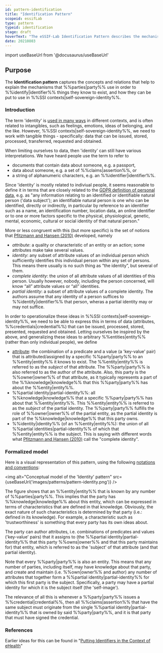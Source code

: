 ```yaml
---
id: pattern-identification
title: "Identification Pattern"
scopeid: essifLab
type: pattern
typeid: identification
stage: draft
hoverText: "The eSSIF-Lab Identification Pattern describes the mechanisms that Parties use in order to identify things they know to exist"
date: 20210803
---
```


import useBaseUrl from '@docusaurus/useBaseUrl'

## Purpose
The **Identification pattern** captures the concepts and relations that help to explain the mechanisms that %%parties|party%% use in order to %%identify|identifier%% things they know to exist, and how they can be put to use in %%SSI contexts|self-sovereign-identity%%.

### Introduction
The term 'identity' is [used in many ways](https://en.wikipedia.org/wiki/Identity) in different contexts, and is often related to intangibles, such as feelings, emotions, ideas of belonging, and the like. However, %%SSI contexts|self-sovereign-identity%%, we need to work with tangible things - specifically: data that can be issued, stored, processed, transferred, requested and obtained.

When limiting ourselves to data, then 'identity' can still have various interpretations. We have heard people use the term to refer to
- documents that contain data about someone, e.g. a passport,
- data about someone, e.g. a set of %%claims|assertion%%, or
- a string of alphanumeric characters, e.g. an %%identifier|identifier%%.

Since 'identity' is mostly related to indiviual people, it seems reasonable to define it in terms that are closely related to the [GDPR definition of personal data](https://eur-lex.europa.eu/legal-content/EN/TXT/HTML/?uri=CELEX:32016R0679&from=EN#d1e1489-1-1), e.g. as "any information relating to an identified or identifiable natural person ('data subject'); an identifiable natural person is one who can be identified, directly or indirectly, in particular by reference to an identifier such as a name, an identification number, location data, an online identifier or to one or more factors specific to the physical, physiological, genetic, mental, economic, cultural or social identity of that natural person."

More or less congruent with this (but more specific) is the set of notions that [Pfitzmann and Hansen (2010)](https://dud.inf.tu-dresden.de/literatur/Anon_Terminology_v0.34.pdf) developed, namely
- *attribute*: a quality or characteristic of an entity or an action; some attributes make take several values.
- *identity*: any subset of attribute values of an individual person which sufficiently identifies this individual person within any set of persons. This means there usually is no such thing as “the identity”, but several of them.
- *complete identity*: the union of all attribute values of all identities of this person. Usually however, nobody, including the person concerned, will know “all” attribute values or “all” identities.
- *partial identity*: a subset of attribute values of a complete identity.
The authors assume that any identity of a person suffices to %%identify|identifier%% that person, wheras a partial identity may or may not suffice.

In order to operationalize these ideas in %%SSI contexts|self-sovereign-identity%%, we need to be able to express this in terms of data (attributes, %%credentials|credential%%) that can be issued, processed, stored, presented, requested and obtained. Letting ourselves be inspired by the above, and generalizing these ideas to arbitrary %%entities|entity%% (rather than only individual people), we define
- [attribute](https://en.wikipedia.org/wiki/Attribute_(computing)): the combination of a predicate and a value (a 'key-value' pair) that is attributed/assigned by a specific %%party|party%% to an %%entity|entity%% it knows to exist. The %%entity|entity%% is referred to as the *subject* of that attribute. The %%party|party%% is also referred to as the author of the attribute. Also, this party is the %%owner|owner%% of that attribute, as it typically represents a part of the %%knowledge|knowledge%% that this %%party|party%% has about the %%entity|entity%%.
- %%partial identity|partial-identity%%: all %%knowledge|knowledge%% that a specific %%party|party%% has about that %%entity|entity%%. This %%entity|entity%% is referred to as the *subject* of the partial identity. The %%party|party%% fulfills the role of %%owner|owner%% of the partial entity, as the partial identity is part of the %%knowledge|knowledge%% that this party owns.
- %%identity|identity%% (of an %%entity|entity%%): the union of all %%partial identities|partial-identity%% of which that %%entity|entity%% is the subject. This is saying with different words what [Pfitzmann and Hansen (2010)](https://dud.inf.tu-dresden.de/literatur/Anon_Terminology_v0.34.pdf) call the "complete identity".

### Formalized model
Here is a visual representation of this pattern, using the following [notations and conventions](../notations-and-conventions#pattern-diagram-notations):

<img
  alt="Conceptual model of the 'Identity' pattern"
  src={useBaseUrl('images/patterns/pattern-identity.png')}
/>

The figure shows that an %%entity|entity%% that is known by any number of %%parties|party%%. This implies that the party has %%knowledge|knowledge%% about this entity, which can be expressed in terms of characteristics that are defined in that knowledge. Obviously, the exact nature of such characteristics is determined by that party (i.e.: defined in its knowledge). For example, a characteristic such as 'trustworthiness' is something that every party has its own ideas about.

The party can author attributes, i.e. combinations of predicates and values ('key-value' pairs) that it assigns to (the %%partial identity|partial-identity%% that this party %%owns|owner%% and that this party maintains for) that entity, which is referred to as the 'subject' of that attribute (and that partial identity).

Note that every %%party|party%% is also an entity. This means that any number of parties, including itself, may have knowledge about that party, and create and maintain (i.e. %%own|owner%% and author) any number of attributes that together form a %%partial identity|partial-identity%% for which this first party is the subject. Specifically, a party may have a partial identity for which it is the subject itself (the 'self-image').

The relevance of all this is whenever a %%party|party%% issues a %%credential|credential%%, then all %%claims|assertion%% that have the same subject must originate from the single %%partial identity|partial-identity%% that is owned by said %%party|party%%, and it is that party that must have signed the credential.

### References

Earlier ideas for this can be found in "[Putting Identifiers in the Context of eHealth](https://link.springer.com/content/pdf/10.1007/978-0-387-79026-8_27.pdf)"
